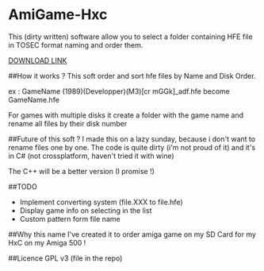 # AmiGame-Hxc
This (dirty written) software allow you to select a folder containing HFE file in TOSEC format naming and order them.

[DOWNLOAD LINK](https://www.dropbox.com/s/y12jv1wnn5seywf/AmiGameHxc.7z?dl=0)

##How it works ?
This soft order and sort hfe files by Name and Disk Order.

ex : GameName (1989)(Developper)(M3)[cr mGGk]_adf.hfe become GameName.hfe

For games with multiple disks it create a folder with the game name and rename all files by their disk number

##Future of this soft ?
I made this on a lazy sunday, because i don't want to rename files one by one. The code is quite dirty (i'm not proud of it) and it's in C# (not crossplatform, haven't tried it with wine)

The C++ will be a better version (I promise !)

##TODO
* Implement converting system (file.XXX to file.hfe)
* Display game info on selecting in the list
* Custom pattern form file name

##Why this name
I've created it to order amiga game on my SD Card for my HxC on my Amiga 500 !

##Licence
GPL v3 (file in the repo)

